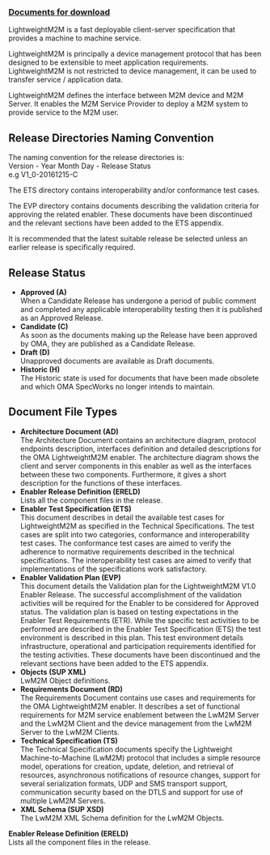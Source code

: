 ### [**Documents for download**](/release/LightweightM2M/)

<div>

LightweightM2M is a fast deployable client-server specification that
provides a machine to machine service.

LightweightM2M is principally a device management protocol that has been
designed to be extensible to meet application requirements.
LightweightM2M is not restricted to device management, it can be used to
transfer service / application data.

LightweightM2M defines the interface between M2M device and M2M Server.
It enables the M2M Service Provider to deploy a M2M system to provide
service to the M2M user.

## Release Directories Naming Convention

The naming convention for the release directories is:  
Version - Year Month Day - Release Status  
e.g V1\_0-20161215-C

The ETS directory contains interoperability and/or conformance test
cases.

The EVP directory contains documents describing the validation criteria
for approving the related enabler. These documents have been
discontinued and the relevant sections have been added to the ETS
appendix.

It is recommended that the latest suitable release be selected unless an
earlier release is specifically required.

## Release Status

  - **Approved (A)**  
    When a Candidate Release has undergone a period of public comment
    and completed any applicable interoperability testing then it is
    published as an Approved Release.
  - **Candidate (C)**  
    As soon as the documents making up the Release have been approved by
    OMA, they are published as a Candidate Release.
  - **Draft (D)**  
    Unapproved documents are available as Draft documents.
  - **Historic (H)**  
    The Historic state is used for documents that have been made
    obsolete and which OMA SpecWorks no longer intends to maintain.

## Document File Types

  - **Architecture Document (AD)**  
    The Architecture Document contains an architecture diagram, protocol
    endpoints description, interfaces definition and detailed
    descriptions for the OMA LightweightM2M enabler. The architecture
    diagram shows the client and server components in this enabler as
    well as the interfaces between these two components. Furthermore, it
    gives a short description for the functions of these interfaces.
  - **Enabler Release Definition (ERELD)**  
    Lists all the component files in the release.
  - **Enabler Test Specification (ETS)**  
    This document describes in detail the available test cases for
    LightweightM2M as specified in the Technical Specifications. The
    test cases are split into two categories, conformance and
    interoperability test cases. The conformance test cases are aimed to
    verify the adherence to normative requirements described in the
    technical specifications. The interoperability test cases are aimed
    to verify that implementations of the specifications work
    satisfactory.
  - **Enabler Validation Plan (EVP)**  
    This document details the Validation plan for the LightweightM2M
    V1.0 Enabler Release. The successful accomplishment of the
    validation activities will be required for the Enabler to be
    considered for Approved status. The validation plan is based on
    testing expectations in the Enabler Test Requirements (ETR). While
    the specific test activities to be performed are described in the
    Enabler Test Specification (ETS) the test environment is described
    in this plan. This test environment details infrastructure,
    operational and participation requirements identified for the
    testing activities. These documents have been discontinued and the
    relevant sections have been added to the ETS appendix.
  - **Objects (SUP XML)**  
    LwM2M Object definitions.
  - **Requirements Document (RD)**  
    The Requirements Document contains use cases and requirements for
    the OMA LightweightM2M enabler. It describes a set of functional
    requirements for M2M service enablement between the LwM2M Server and
    the LwM2M Client and the device management from the LwM2M Server to
    the LwM2M Clients.
  - **Technical Specification (TS)**  
    The Technical Specification documents specify the Lightweight
    Machine-to-Machine (LwM2M) protocol that includes a simple resource
    model, operations for creation, update, deletion, and retrieval of
    resources, asynchronous notifications of resource changes, support
    for several serialization formats, UDP and SMS transport support,
    communication security based on the DTLS and support for use of
    multiple LwM2M Servers.
  - **XML Schema (SUP XSD)**  
    The LwM2M XML Schema definition for the LwM2M Objects.


**Enabler Release Definition (ERELD)**  
Lists all the component files in the release.

</div>
